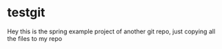 # testgit

Hey this is the spring example project of another git repo, just copying all the files to my repo